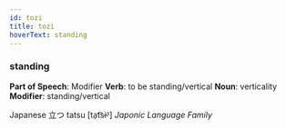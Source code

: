```yaml
---
id: tozi
title: tozi
hoverText: standing
---
```


### standing

**Part of Speech**: Modifier
**Verb**: to be standing/vertical
**Noun**: verticality
**Modifier**: standing/vertical

Japanese 立つ tatsu [ta̠t͡sɨᵝ]
*Japonic Language Family*